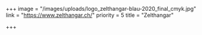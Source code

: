 +++
image = "/images/uploads/logo_zelthangar-blau-2020_final_cmyk.jpg"
link = "https://www.zelthangar.ch/"
priority = 5
title = "Zelthangar"

+++
